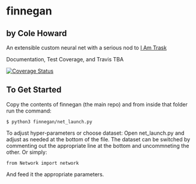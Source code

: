 # finnegan
## by Cole Howard

An extensible custom neural net with a serious nod to [I Am Trask](http://iamtrask.github.io/2015/07/12/basic-python-network/)

Documentation, Test Coverage, and Travis
TBA

[![Coverage Status](https://coveralls.io/repos/uglyboxer/finnegan/badge.svg?branch=master&service=github)](https://coveralls.io/github/uglyboxer/finnegan?branch=master)

## To Get Started

Copy the contents of finnegan (the main repo) and from inside that folder run the command:

```
$ python3 finnegan/net_launch.py
```

To adjust hyper-parameters or choose dataset:
Open net_launch.py and adjust as needed at the bottom of the file.  The dataset can be switched by commenting out the appropriate line at the bottom and uncommneting the other.  Or simply:

```
from Network import network
```

And feed it the appropriate parameters.
